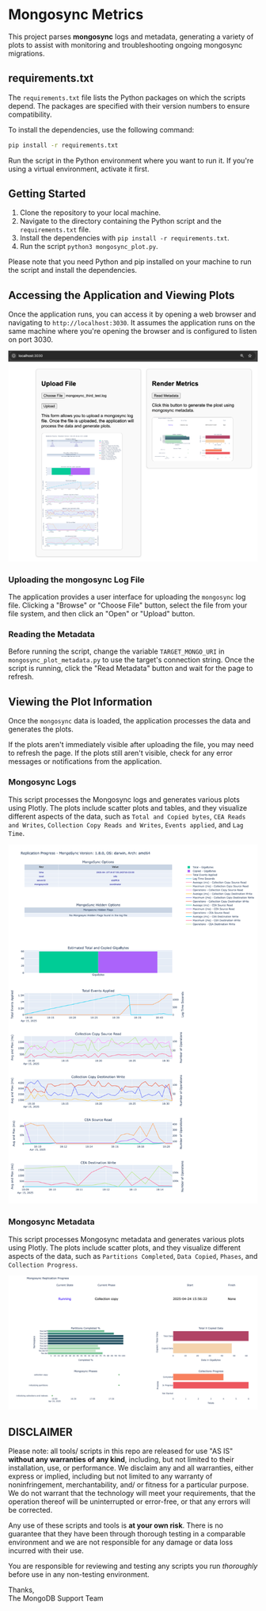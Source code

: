 # Mongosync Metrics

This project parses **mongosync** logs and metadata, generating a variety of plots to assist with monitoring and troubleshooting ongoing mongosync migrations.

## requirements.txt

The `requirements.txt` file lists the Python packages on which the scripts depend. The packages are specified with their version numbers to ensure compatibility.          

To install the dependencies, use the following command:

```bash
pip install -r requirements.txt
```

Run the script in the Python environment where you want to run it. If you're using a virtual environment, activate it first.

## Getting Started

1. Clone the repository to your local machine.
2. Navigate to the directory containing the Python script and the `requirements.txt` file.
3. Install the dependencies with `pip install -r requirements.txt`.
4. Run the script `python3 mongosync_plot.py`.

Please note that you need Python and pip installed on your machine to run the script and install the dependencies.

## Accessing the Application and Viewing Plots

Once the application runs, you can access it by opening a web browser and navigating to `http://localhost:3030`. It assumes the application runs on the same machine where you're opening the browser and is configured to listen on port 3030.

![Mongosync Logs Analyzer](static/mongosync_metrics_home.png)

### Uploading the mongosync Log File

The application provides a user interface for uploading the `mongosync` log file. Clicking a "Browse" or "Choose File" button, select the file from your file system, and then click an "Open" or "Upload" button.

### Reading the Metadata

Before running the script, change the variable `TARGET_MONGO_URI` in `mongosync_plot_metadata.py` to use the target's connection string. 
Once the script is running, click the "Read Metadata" button and wait for the page to refresh.

## Viewing the Plot Information

Once the `mongosync` data is loaded, the application processes the data and generates the plots. 

If the plots aren't immediately visible after uploading the file, you may need to refresh the page. If the plots still aren't visible, check for any error messages or notifications from the application.

### Mongosync Logs

This script processes the Mongosync logs and generates various plots using Plotly. The plots include scatter plots and tables, and they visualize different aspects of the data, such as `Total and Copied bytes`, `CEA Reads and Writes`, `Collection Copy Reads and Writes`, `Events applied`, and `Lag Time`.

![Mongosync logs analyzer](static/mongosync_log_analyzer.png)

### Mongosync Metadata

This script processes Mongosync metadata and generates various plots using Plotly. The plots include scatter plots, and they visualize different aspects of the data, such as `Partitions Completed`, `Data Copied`, `Phases`, and `Collection Progress`.

![Mongosync metadata plots](static/mongosync_metadata.png)


DISCLAIMER
----------
Please note: all tools/ scripts in this repo are released for use "AS IS" **without any warranties of any kind**, including, but not limited to their installation, use, or performance.  We disclaim any and all warranties, either express or implied, including but not limited to any warranty of noninfringement, merchantability, and/ or fitness for a particular purpose.  We do not warrant that the technology will meet your requirements, that the operation thereof will be uninterrupted or error-free, or that any errors will be corrected.

Any use of these scripts and tools is **at your own risk**.  There is no guarantee that they have been through thorough testing in a comparable environment and we are not responsible for any damage or data loss incurred with their use.

You are responsible for reviewing and testing any scripts you run *thoroughly* before use in any non-testing environment.

Thanks,  
The MongoDB Support Team